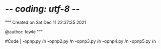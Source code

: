 # -*- coding: utf-8 -*-
"""
Created on Sat Dec 11 22:37:35 2021

@author: fewle
"""

#Code
|
-opnp.py /n
-opnp2.py /n
-opnp3.py /n
-opnp4.py /n
-opnp5.py /n

